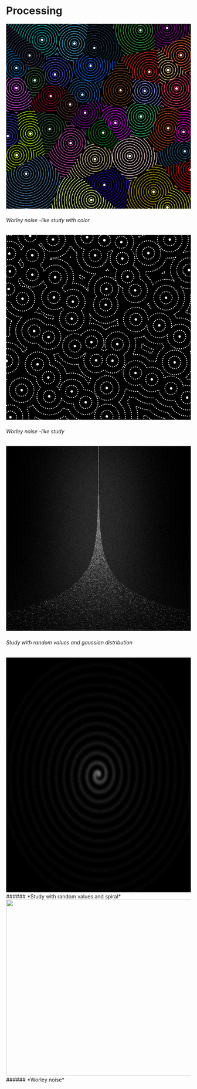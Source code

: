 # Processing

![worleydots-000002](https://github.com/lporanta/Processing/blob/master/demo/worleydots-000002.png)
###### *Worley noise -like study with color*

![worleydots-000026](https://github.com/lporanta/Processing/blob/master/demo/worleydots-000026.png)
###### *Worley noise -like study*

![randomStudy-000690](https://github.com/lporanta/Processing/blob/master/demo/randomStudy-000690.png)
###### *Study with random values and gaussian distribution*

<img src="https://github.com/lporanta/Processing/blob/master/demo/randomStudy-002863.png" width="640" height="640">
###### *Study with random values and spiral*

<img src="https://github.com/lporanta/Processing/blob/master/demo/ezgif-2-96863537cdc3.gif" width="640" height="480">
###### *Worley noise*
